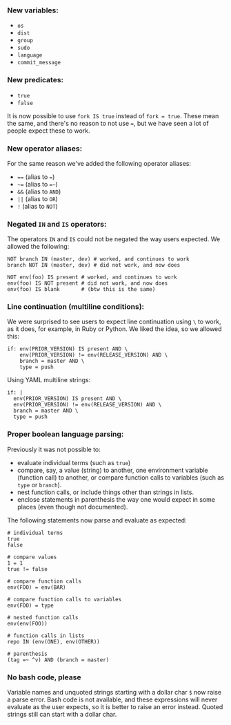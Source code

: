 ### New variables:

* `os`
* `dist`
* `group`
* `sudo`
* `language`
* `commit_message`

### New predicates:

* `true`
* `false`

It is now possible to use `fork IS true` instead of `fork = true`. These mean
the same, and there's no reason to not use `=`, but we have seen a lot of
people expect these to work.

### New operator aliases:

For the same reason we've added the following operator aliases:

* `==` (alias to `=`)
* `~=` (alias to `=~`)
* `&&` (alias to `AND`)
* `||` (alias to `OR`)
* `!` (alias to `NOT`)

### Negated `IN` and `IS` operators:

The operators `IN` and `IS` could not be negated the way users expected.
We allowed the following:

```
NOT branch IN (master, dev) # worked, and continues to work
branch NOT IN (master, dev) # did not work, and now does

NOT env(foo) IS present # worked, and continues to work
env(foo) IS NOT present # did not work, and now does
env(foo) IS blank       # (btw this is the same)
```

### Line continuation (multiline conditions):

We were surprised to see users to expect line continuation using `\` to work,
as it does, for example, in Ruby or Python. We liked the idea, so we allowed
this:

```
if: env(PRIOR_VERSION) IS present AND \
    env(PRIOR_VERSION) != env(RELEASE_VERSION) AND \
    branch = master AND \
    type = push
```

Using YAML multiline strings:

```
if: |
  env(PRIOR_VERSION) IS present AND \
  env(PRIOR_VERSION) != env(RELEASE_VERSION) AND \
  branch = master AND \
  type = push
```

### Proper boolean language parsing:

Previously it was not possible to:

* evaluate individual terms (such as `true`)
* compare, say, a value (string) to another, one environment variable (function call) to another, or compare function calls to variables (such as `type` or `branch`).
* nest function calls, or include things other than strings in lists.
* enclose statements in parenthesis the way one would expect in some places (even though not documented).

The following statements now parse and evaluate as expected:

```
# individual terms
true
false

# compare values
1 = 1
true != false

# compare function calls
env(FOO) = env(BAR)

# compare function calls to variables
env(FOO) = type

# nested function calls
env(env(FOO))

# function calls in lists
repo IN (env(ONE), env(OTHER))

# parenthesis
(tag =~ ^v) AND (branch = master)
```

### No bash code, please

Variable names and unquoted strings starting with a dollar char `$` now raise a
parse error. Bash code is not available, and these expressions will never evaluate
as the user expects, so it is better to raise an error instead. Quoted strings
still can start with a dollar char.
